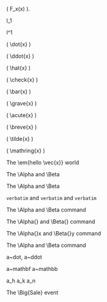 
\( F_x(x) ).

I_1

I^1

\( \dot{x} \)

\( \ddot{x} \)

\( \hat{x} \)

\( \check{x} \)

\( \bar{x} \)

\( \grave{x} \)

\( \acute{x} \)

\( \breve{x} \)

\( \tilde{x} \)

\( \mathring{x} \)

The \em{hello \vec{x}} world

The \Alpha and \Beta

The \\Alpha and \\Beta

`verbatim` and ```verbatim``` and ``verbatim``

The \Alpha and \Beta command

The \Alpha{} and \Beta{} command

The \Alpha{}x and \Beta{}y command

The \\Alpha and \\Beta command

a~dot, a~ddot

a~mathbf a~mathbb

a_h a_k a_n

The \Big{Sale} event
